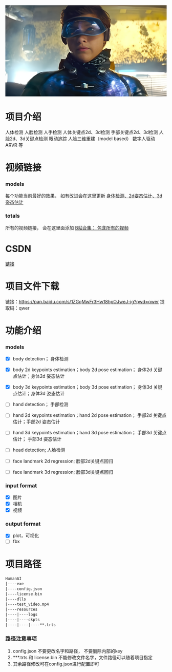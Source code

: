 <img src='./bg.png' width=900>

# 项目介绍

人体检测
人脸检测
人手检测
人体关键点2d、3d检测
手部关键点2d、3d检测
人脸2d、3d关键点检测
眼动追踪
人脸三维重建（model based）
数字人驱动
ARVR 等

# 视频链接
### models
每个功能当前最好的效果， 如有改进会在这里更新
[身体检测、2d姿态估计、3d姿态估计](https://www.bilibili.com/video/BV1pZ421v7Kv/?spm_id_from=333.999.0.0&vd_source=749ec648430448c32529b54f8b808901)

### totals
所有的视频链接， 会在这里面添加
[B站合集： 包含所有的视频](https://space.bilibili.com/479651724/channel/collectiondetail?sid=2090458)

# CSDN
[链接](https://blog.csdn.net/yunshangyue/article/details/136319546)

# 项目文件下载
链接：https://pan.baidu.com/s/1ZGqMwFr3Hw18hpOJweJ-ig?pwd=qwer 
提取码：qwer 

# 功能介绍
### models
- [x] body detection； 身体检测
- [x] body 2d keypoints estimation；body 2d pose estimation； 身体2d 关键点估计；身体2d 姿态估计
- [x] body 3d keypoints estimation；body 3d pose estimation； 身体3d 关键点估计；身体3d 姿态估计

- [ ] hand detection； 手部检测
- [ ] hand 2d keypoints estimation；hand 2d pose estimation； 手部2d 关键点估计；手部2d 姿态估计
- [ ] hand 3d keypoints estimation；hand 3d pose estimation； 手部3d 关键点估计； 手部3d 姿态估计

- [ ] head detection; 人脸检测
- [ ] face landmark 2d regression; 脸部2d关键点回归
- [ ] face landmark 3d regression; 脸部3d关键点回归
### input format
- [x] 图片
- [x] 相机
- [x] 视频

### output format
- [x] plot，可视化
- [ ] fbx

# 项目路径
    HumanAI
    |----exe
    |----config.json
    |----license.bin
    |----dlls
    |----test_video.mp4
    |----resources
    |----|----logs
    |----|----ckpts
    |----|----|----**.trts

### 路径注意事项
1. config.json 
不要更改名字和路径， 不要删除内部的key
2. ***.trts 和 license.bin
不能修改文件名字，文件路径可以随着项目指定
3. 其余路径修改可在config.json进行配置即可

# 
  
